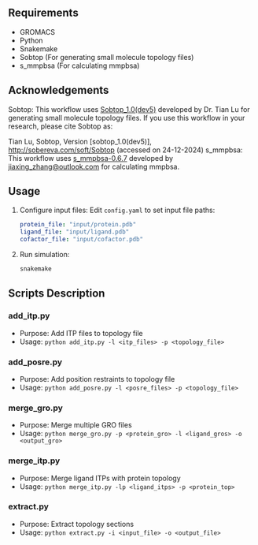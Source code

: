 ## Requirements

- GROMACS
- Python
- Snakemake
- Sobtop (For generating small molecule topology files)
- s_mmpbsa (For calculating mmpbsa)

## Acknowledgements

Sobtop:
This workflow uses [Sobtop_1.0(dev5)](http://sobereva.com/soft/Sobtop/) developed by Dr. Tian Lu for generating small molecule topology files. If you use this workflow in your research, please cite Sobtop as:

Tian Lu, Sobtop, Version [sobtop_1.0(dev5)], http://sobereva.com/soft/Sobtop (accessed on 24-12-2024)
s_mmpbsa:
This workflow uses [s_mmpbsa-0.6.7](https://github.com/Supernova4869/s_mmpbsa) developed by jiaxing_zhang@outlook.com for calculating mmpbsa.

## Usage

1. Configure input files:
   Edit `config.yaml` to set input file paths:
   ```yaml
   protein_file: "input/protein.pdb"
   ligand_file: "input/ligand.pdb"
   cofactor_file: "input/cofactor.pdb"
   ```

2. Run simulation:
   ```bash
   snakemake 
   ```

## Scripts Description

### add_itp.py
- Purpose: Add ITP files to topology file
- Usage: `python add_itp.py -l <itp_files> -p <topology_file>`

### add_posre.py
- Purpose: Add position restraints to topology file
- Usage: `python add_posre.py -l <posre_files> -p <topology_file>`

### merge_gro.py
- Purpose: Merge multiple GRO files
- Usage: `python merge_gro.py -p <protein_gro> -l <ligand_gros> -o <output_gro>`

### merge_itp.py
- Purpose: Merge ligand ITPs with protein topology
- Usage: `python merge_itp.py -lp <ligand_itps> -p <protein_top>`

### extract.py
- Purpose: Extract topology sections
- Usage: `python extract.py -i <input_file> -o <output_file>`
